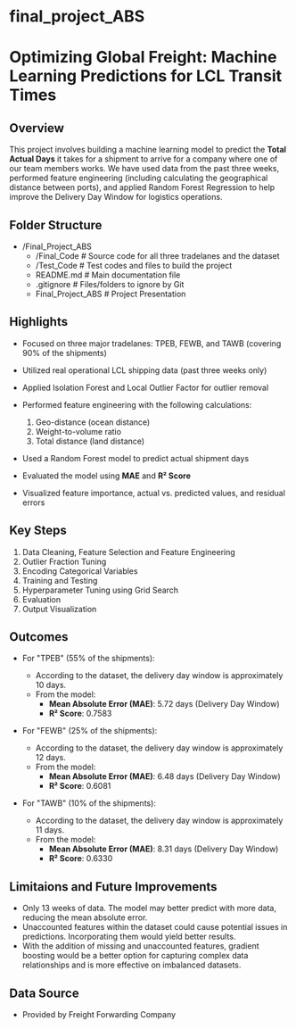 # final_project_ABS

# **Optimizing Global Freight: Machine Learning Predictions for LCL Transit Times**

## Overview

This project involves building a machine learning model to predict the **Total Actual Days** it takes for a shipment to arrive for a company where one of our team members works. We have used data from the past three weeks, performed feature engineering (including calculating the geographical distance between ports), and applied Random Forest Regression to help improve the Delivery Day Window for logistics operations.

## Folder Structure

- /Final_Project_ABS
    - /Final_Code             # Source code for all three tradelanes and the dataset 
    - /Test_Code              # Test codes and files to build the project
    - README.md               # Main documentation file
    - .gitignore              # Files/folders to ignore by Git
    - Final_Project_ABS       # Project Presentation

## Highlights

- Focused on three major tradelanes: TPEB, FEWB, and TAWB (covering 90% of the shipments)
- Utilized real operational LCL shipping data (past three weeks only)
- Applied Isolation Forest and Local Outlier Factor for outlier removal
- Performed feature engineering with the following calculations:
    1. Geo-distance (ocean distance)
    2. Weight-to-volume ratio
    3. Total distance (land distance)

- Used a Random Forest model to predict actual shipment days
- Evaluated the model using **MAE** and **R² Score**
- Visualized feature importance, actual vs. predicted values, and residual errors


## Key Steps

1. Data Cleaning, Feature Selection and Feature Engineering
2. Outlier Fraction Tuning
3. Encoding Categorical Variables
4. Training and Testing
5. Hyperparameter Tuning using Grid Search
6. Evaluation
7. Output Visualization

## Outcomes

- For "TPEB" (55% of the shipments):
    - According to the dataset, the delivery day window is approximately 10 days.
    - From the model:
        - **Mean Absolute Error (MAE)**: 5.72 days (Delivery Day Window)
        - **R² Score**: 0.7583

- For "FEWB" (25% of the shipments):
    - According to the dataset, the delivery day window is approximately 12 days.
    - From the model:
        - **Mean Absolute Error (MAE)**: 6.48 days (Delivery Day Window)
        - **R² Score**: 0.6081

- For "TAWB" (10% of the shipments):
    - According to the dataset, the delivery day window is approximately 11 days.
    - From the model:
        - **Mean Absolute Error (MAE)**: 8.31 days (Delivery Day Window)
        - **R² Score**: 0.6330
 
## Limitaions and Future Improvements

- Only 13 weeks of data. The model may better predict with more data, reducing the mean absolute error.
- Unaccounted features within the dataset could cause potential issues in predictions. Incorporating them would yield better results.
- With the addition of missing and unaccounted features, gradient boosting would be a better option for capturing complex data relationships and is more effective on imbalanced datasets.

## Data Source 
- Provided by Freight Forwarding Company
